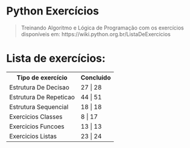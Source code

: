 <h1><strong>Python Exercícios</strong></h1>

<blockquote>
  <p>Treinando Algoritmo e Lógica de Programação com os exercícios disponíveis em: https://wiki.python.org.br/ListaDeExercicios</p>
</blockquote>

<h1 id="listadeexerccios">Lista de exercícios:</h1>



<table align='center'>
  <tr>
    <th >Tipo de exercício  </th>
    <th>Concluido</th> 
  </tr>
  
<tr>
    <td> Estrutura De Decisao</td>
    <td>27 | 28</td> 
</tr>
        
<tr>
    <td> Estrutura De Repeticao</td>
    <td>44 | 51</td> 
</tr>
        
<tr>
    <td> Estrutura Sequencial</td>
    <td>18 | 18</td> 
</tr>
        
<tr>
    <td> Exercicios Classes</td>
    <td>8 | 17</td> 
</tr>
        
<tr>
    <td> Exercicios Funcoes</td>
    <td>13 | 13</td> 
</tr>
        
<tr>
    <td> Exercicios Listas</td>
    <td>23 | 24</td> 
</tr>
        
</table>